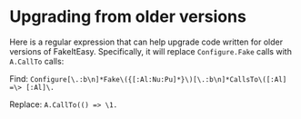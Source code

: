# Upgrading from older versions

Here is a regular expression that can help upgrade code written for older versions of FakeItEasy. Specifically, it will replace `Configure.Fake` calls with `A.CallTo` calls:

Find:
`Configure[\.:b\n]*Fake\({[:Al:Nu:Pu]*}\)[\.:b\n]*CallsTo\([:Al] =\> [:Al]\.`

Replace:
`A.CallTo(() => \1.`
